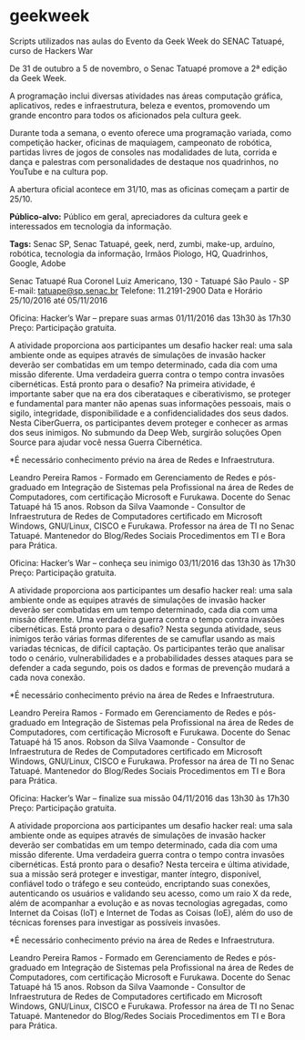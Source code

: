# geekweek
Scripts utilizados nas aulas do Evento da Geek Week do SENAC Tatuapé, curso de Hackers War

<a>De 31 de outubro a 5 de novembro, o Senac Tatuapé promove a 2ª edição da Geek Week.</a>

A programação inclui diversas atividades nas áreas computação gráfica, aplicativos, redes e infraestrutura, beleza e eventos, promovendo um grande encontro para todos os aficionados pela cultura geek.

Durante toda a semana, o evento oferece uma programação variada, como competição hacker, oficinas de maquiagem, campeonato de robótica, partidas livres de jogos de consoles nas modalidades de luta, corrida e dança e palestras com personalidades de destaque nos quadrinhos, no YouTube e na cultura pop.

A abertura oficial acontece em 31/10, mas as oficinas começam a partir de 25/10.

<b>Público-alvo:</b> Público em geral, apreciadores da cultura geek e interessados em tecnologia da informação.

<b>Tags:</b> Senac SP, Senac Tatuapé, geek, nerd, zumbi, make-up, arduíno, robótica, tecnologia da informação, Irmãos Piologo, HQ, Quadrinhos, Google, Adobe

Senac Tatuapé
Rua Coronel Luiz Americano, 130 - Tatuapé
São Paulo - SP
E-mail: tatuape@sp.senac.br
Telefone: 11.2191-2900
Data e Horário
25/10/2016 até 05/11/2016

<a>Oficina: Hacker’s War – prepare suas armas</a>
01/11/2016 das 13h30 às 17h30
Preço: Participação gratuita.

A atividade proporciona aos participantes um desafio hacker real: uma sala ambiente onde as equipes através de simulações de invasão hacker deverão ser combatidas em um tempo determinado, cada dia com uma missão diferente.
Uma verdadeira guerra contra o tempo contra invasões cibernéticas. Está pronto para o desafio?
Na primeira atividade, é importante saber que na era dos ciberataques e ciberativismo, se proteger e fundamental para manter não apenas suas informações pessoais, mais o sigilo, integridade, disponibilidade e a confidencialidades dos seus dados. Nesta CiberGuerra, os participantes devem proteger e conhecer as armas dos seus inimigos. No submundo da Deep Web, surgirão soluções Open Source para ajudar você nessa Guerra Cibernética.

*É necessário conhecimento prévio na área de Redes e Infraestrutura.

Leandro Pereira Ramos - Formado em Gerenciamento de Redes e pós-graduado em Integração de Sistemas pela Profissional na área de Redes de Computadores, com certificação Microsoft e Furukawa. Docente do Senac Tatuapé há 15 anos. 
Robson da Silva Vaamonde - Consultor de Infraestrutura de Redes de Computadores certificado em Microsoft Windows, GNU/Linux, CISCO e Furukawa. Professor na área de TI no Senac Tatuapé. Mantenedor do Blog/Redes Sociais Procedimentos em TI e Bora para Prática.

<a>Oficina: Hacker’s War – conheça seu inimigo</a>
03/11/2016 das 13h30 às 17h30
Preço: Participação gratuita.

A atividade proporciona aos participantes um desafio hacker real: uma sala ambiente onde as equipes através de simulações de invasão hacker deverão ser combatidas em um tempo determinado, cada dia com uma missão diferente.
Uma verdadeira guerra contra o tempo contra invasões cibernéticas. Está pronto para o desafio?
Nesta segunda atividade, seus inimigos terão várias formas diferentes de se camuflar usando as mais variadas técnicas, de difícil captação. Os participantes terão que analisar todo o cenário, vulnerabilidades e a probabilidades desses ataques para se defender a cada segundo, pois os dados e formas de prevenção mudará a cada nova conexão.

*É necessário conhecimento prévio na área de Redes e Infraestrutura.

Leandro Pereira Ramos - Formado em Gerenciamento de Redes e pós-graduado em Integração de Sistemas pela Profissional na área de Redes de Computadores, com certificação Microsoft e Furukawa. Docente do Senac Tatuapé há 15 anos. 
Robson da Silva Vaamonde - Consultor de Infraestrutura de Redes de Computadores certificado em Microsoft Windows, GNU/Linux, CISCO e Furukawa. Professor na área de TI no Senac Tatuapé. Mantenedor do Blog/Redes Sociais Procedimentos em TI e Bora para Prática.

<a>Oficina: Hacker’s War – finalize sua missão</a>
04/11/2016 das 13h30 às 17h30
Preço: Participação gratuita.

A atividade proporciona aos participantes um desafio hacker real: uma sala ambiente onde as equipes através de simulações de invasão hacker deverão ser combatidas em um tempo determinado, cada dia com uma missão diferente.
Uma verdadeira guerra contra o tempo contra invasões cibernéticas. Está pronto para o desafio?
Nesta terceira e última atividade, sua a missão será proteger e investigar, manter íntegro, disponível, confiável todo o tráfego e seu conteúdo, encriptando suas conexões, autenticando os usuários e validando seu acesso, como um raio X da rede, além de acompanhar a evolução e as novas tecnologias agregadas, como Internet da Coisas (IoT) e Internet de Todas as Coisas (IoE), além do uso de técnicas forenses para investigar as possíveis invasões.

*É necessário conhecimento prévio na área de Redes e Infraestrutura.

Leandro Pereira Ramos - Formado em Gerenciamento de Redes e pós-graduado em Integração de Sistemas pela Profissional na área de Redes de Computadores, com certificação Microsoft e Furukawa. Docente do Senac Tatuapé há 15 anos. 
Robson da Silva Vaamonde - Consultor de Infraestrutura de Redes de Computadores certificado em Microsoft Windows, GNU/Linux, CISCO e Furukawa. Professor na área de TI no Senac Tatuapé. Mantenedor do Blog/Redes Sociais Procedimentos em TI e Bora para Prática.
